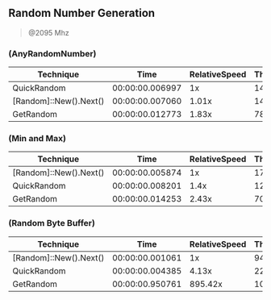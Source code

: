 
Random Number Generation
------------------------
> @2095 Mhz


### (AnyRandomNumber)


|Technique             |Time           |RelativeSpeed|Throughput|
|----------------------|---------------|-------------|----------|
|QuickRandom           |00:00:00.006997|1x           |14291.02/s|
|[Random]::New().Next()|00:00:00.007060|1.01x        |14163.3/s |
|GetRandom             |00:00:00.012773|1.83x        |7828.71/s |


### (Min and Max)


|Technique             |Time           |RelativeSpeed|Throughput|
|----------------------|---------------|-------------|----------|
|[Random]::New().Next()|00:00:00.005874|1x           |17021.57/s|
|QuickRandom           |00:00:00.008201|1.4x         |12193.04/s|
|GetRandom             |00:00:00.014253|2.43x        |7015.62/s |


### (Random Byte Buffer)


|Technique             |Time           |RelativeSpeed|Throughput|
|----------------------|---------------|-------------|----------|
|[Random]::New().Next()|00:00:00.001061|1x           |9417.97/s |
|QuickRandom           |00:00:00.004385|4.13x        |2280.45/s |
|GetRandom             |00:00:00.950761|895.42x      |10.52/s   |




